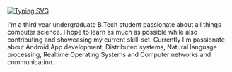 [![Typing SVG](https://readme-typing-svg.herokuapp.com?font=&color=18A8F7&size=35&lines=Hi!!+It's+Mohit)](https://git.io/typing-svg)

I'm a third year undergraduate B.Tech student passionate about all things computer science. I hope to learn as much as possible while also contributing and showcasing my current skill-set. Currently I'm passionate about Android App development, Distributed systems, Natural language processing, Realtime Operating Systems and Computer networks and communication.
